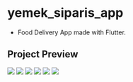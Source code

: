 # yemek_siparis_app

- Food Delivery App made with Flutter.

## Project Preview
![](images/Preview1.png)
![](images/Preview2.png)
![](images/Preview3.png)
![](images/Preview4.png)
![](images/Preview5.png)
![](images/Preview6.png)